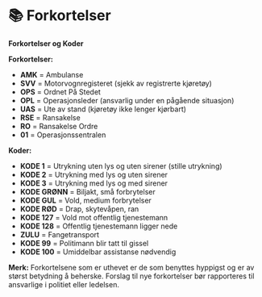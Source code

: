 # 📚 Forkortelser

**Forkortelser og Koder**

**Forkortelser:**

* **AMK** = Ambulanse
* **SVV** = Motorvognregisteret (sjekk av registrerte kjøretøy)
* **OPS** = Ordnet På Stedet
* **OPL** = Operasjonsleder (ansvarlig under en pågående situasjon)
* **UAS** = Ute av stand (kjøretøy ikke lenger kjørbart)
* **RSE** = Ransakelse
* **RO** = Ransakelse Ordre
* **01** = Operasjonssentralen

**Koder:**

* **KODE 1** = Utrykning uten lys og uten sirener (stille utrykning)
* **KODE 2** = Utrykning med lys og uten sirener
* **KODE 3** = Utrykning med lys og med sirener
* **KODE GRØNN** = Biljakt, små forbrytelser
* **KODE GUL** = Vold, medium forbrytelser
* **KODE RØD** = Drap, skytevåpen, ran
* **KODE 127** = Vold mot offentlig tjenestemann
* **KODE 128** = Offentlig tjenestemann ligger nede
* **ZULU** = Fangetransport
* **KODE 99** = Politimann blir tatt til gissel
* **KODE 100** = Umiddelbar assistanse nødvendig

**Merk:** Forkortelsene som er uthevet er de som benyttes hyppigst og er av størst betydning å beherske. Forslag til nye forkortelser bør rapporteres til ansvarlige i politiet eller ledelsen.
